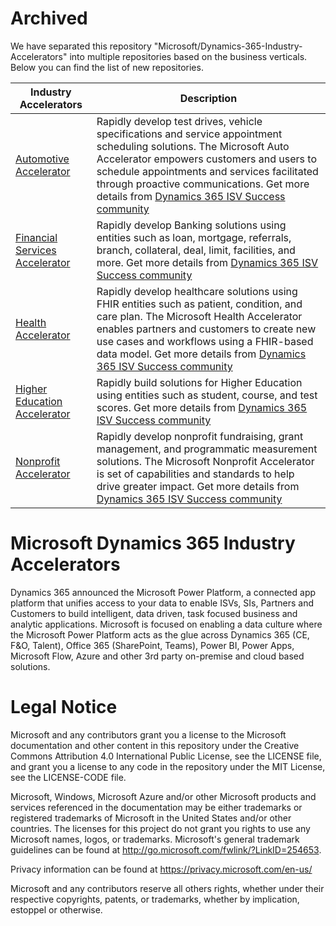 # Archived
We have separated this repository "Microsoft/Dynamics-365-Industry-Accelerators" into multiple repositories based on the business verticals. Below you can find the list of new repositories.

| Industry Accelerators | Description |
|-------------|----------------------|
| [Automotive Accelerator](https://github.com/Microsoft/Industry-Accelerator-Automotive) |  Rapidly develop test drives, vehicle specifications and service appointment scheduling solutions. The Microsoft Auto Accelerator empowers customers and users to schedule appointments and services facilitated through proactive communications. Get more details from [Dynamics 365 ISV Success community](https://community.dynamics.com/365/b/dynamics365isvsuccess)|
| [Financial Services Accelerator](https://github.com/Microsoft/Industry-Accelerator-FinancialServices) | Rapidly develop Banking solutions using entities such as loan, mortgage, referrals, branch, collateral, deal, limit, facilities, and more. Get more details from [Dynamics 365 ISV Success community](https://community.dynamics.com/365/b/dynamics365isvsuccess)|
| [Health Accelerator](https://github.com/Microsoft/Industry-Accelerator-Health) |  Rapidly develop healthcare solutions using FHIR entities such as patient, condition, and care plan. The Microsoft Health Accelerator enables partners and customers to create new use cases and workflows using a FHIR-based data model. Get more details from [Dynamics 365 ISV Success community](https://community.dynamics.com/365/b/dynamics365isvsuccess)|
| [Higher Education Accelerator](https://github.com/Microsoft/Industry-Accelerator-Education) |  Rapidly build solutions for Higher Education using entities such as student, course, and test scores.  Get more details from [Dynamics 365 ISV Success community](https://community.dynamics.com/365/b/dynamics365isvsuccess)|
| [Nonprofit Accelerator](https://github.com/Microsoft/Industry-Accelerator-Nonprofit) |  Rapidly develop nonprofit fundraising, grant management, and programmatic measurement solutions. The Microsoft Nonprofit Accelerator is set of capabilities and standards to help drive greater impact. Get more details from  [Dynamics 365 ISV Success community](https://community.dynamics.com/365/b/dynamics365isvsuccess)|

# Microsoft Dynamics 365 Industry Accelerators

Dynamics 365 announced the Microsoft Power Platform, a connected app platform 
that unifies access to your data to enable ISVs, SIs, Partners and Customers to build intelligent, 
data driven, task focused business and analytic applications. Microsoft is focused on enabling a data 
culture where the Microsoft Power Platform acts as the glue across Dynamics 365 (CE, F&O, Talent), 
Office 365 (SharePoint, Teams), Power BI, Power Apps, Microsoft Flow, Azure and other 3rd party on-premise 
and cloud based solutions.

# Legal Notice

Microsoft and any contributors grant you a license to the Microsoft documentation and other content in this repository under the Creative Commons Attribution 4.0 International Public License, see the LICENSE file, and grant you a license to any code in the repository under the MIT License, see the LICENSE-CODE file.

Microsoft, Windows, Microsoft Azure and/or other Microsoft products and services referenced in the documentation may be either trademarks or registered trademarks of Microsoft in the United States and/or other countries. The licenses for this project do not grant you rights to use any Microsoft names, logos, or trademarks. Microsoft's general trademark guidelines can be found at http://go.microsoft.com/fwlink/?LinkID=254653.

Privacy information can be found at https://privacy.microsoft.com/en-us/

Microsoft and any contributors reserve all others rights, whether under their respective copyrights, patents, or trademarks, whether by implication, estoppel or otherwise.
